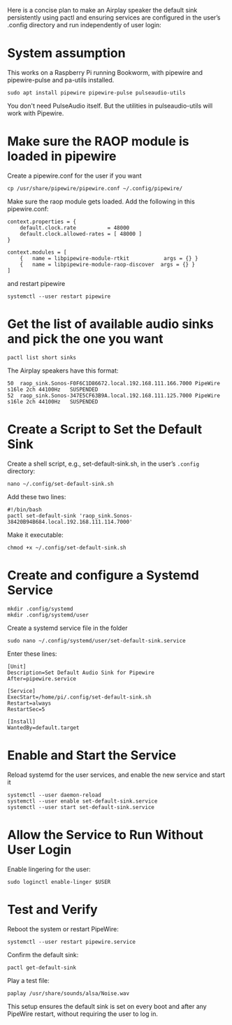 Here is a concise plan to make an Airplay speaker the default sink persistently using pactl and ensuring services are configured in the user’s .config directory and run independently of user login:

# System assumption
This works on a Raspberry Pi running Bookworm, with pipewire and pipewire-pulse and pa-utils installed.

```
sudo apt install pipewire pipewire-pulse pulseaudio-utils
```

You don't need PulseAudio itself. But the utilities in pulseaudio-utils will work with Pipewire.

# Make sure the RAOP module is loaded in pipewire

Create a pipewire.conf for the user if you want
```
cp /usr/share/pipewire/pipewire.conf ~/.config/pipewire/
```

Make sure the raop module gets loaded. Add the following in this pipewire.conf:
```
context.properties = {
    default.clock.rate          = 48000
    default.clock.allowed-rates = [ 48000 ]
}

context.modules = [
    {   name = libpipewire-module-rtkit           args = {} }
    {   name = libpipewire-module-raop-discover  args = {} }
]
```
and restart pipewire
```
systemctl --user restart pipewire
```

# Get the list of available audio sinks and pick the one you want
```
pactl list short sinks
```

The Airplay speakers have this format: 
```
50	raop_sink.Sonos-F0F6C1D86672.local.192.168.111.166.7000	PipeWire	s16le 2ch 44100Hz	SUSPENDED
52	raop_sink.Sonos-347E5CF63B9A.local.192.168.111.125.7000	PipeWire	s16le 2ch 44100Hz	SUSPENDED
```

# Create a Script to Set the Default Sink

Create a shell script, e.g., set-default-sink.sh, in the user’s ```.config``` directory:
```
nano ~/.config/set-default-sink.sh
```

Add these two lines:
```
#!/bin/bash
pactl set-default-sink 'raop_sink.Sonos-38420B94B684.local.192.168.111.114.7000'
```

Make it executable:  
```
chmod +x ~/.config/set-default-sink.sh
```

# Create and configure a Systemd Service


```
mkdir .config/systemd
mkdir .config/systemd/user
```

Create a systemd service file in the folder 
```
sudo nano ~/.config/systemd/user/set-default-sink.service
```

Enter these lines:

```
[Unit]
Description=Set Default Audio Sink for Pipewire
After=pipewire.service

[Service]
ExecStart=/home/pi/.config/set-default-sink.sh
Restart=always
RestartSec=5

[Install]
WantedBy=default.target
```

# Enable and Start the Service
Reload systemd for the user services, and enable the new service and start it 
```
systemctl --user daemon-reload
systemctl --user enable set-default-sink.service
systemctl --user start set-default-sink.service
```
# Allow the Service to Run Without User Login
Enable lingering for the user: 
```
sudo loginctl enable-linger $USER
```
# Test and Verify
Reboot the system or restart PipeWire: 
```
systemctl --user restart pipewire.service
```

Confirm the default sink: 
```
pactl get-default-sink
```
Play a test file:
```
paplay /usr/share/sounds/alsa/Noise.wav
```
This setup ensures the default sink is set on every boot and after any PipeWire restart, without requiring the user to log in.
